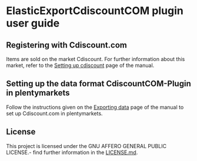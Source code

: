 
# ElasticExportCdiscountCOM plugin user guide

<div class="container-toc"></div>

## Registering with Cdiscount.com

Items are sold on the market Cdiscount. For further information about this market, refer to the [Setting up cdiscount](https://www.plentymarkets.eu/handbuch/multi-channel/cdiscount/) page of the manual.

## Setting up the data format CdiscountCOM-Plugin in plentymarkets

Follow the instructions given on the [Exporting data](https://www.plentymarkets.co.uk/manual/data-exchange/exporting-data/#4) page of the manual to set up Cdiscount.com in plentymarkets.

## License

This project is licensed under the GNU AFFERO GENERAL PUBLIC LICENSE.- find further information in the [LICENSE.md](https://github.com/plentymarkets/plugin-elastic-export-cdiscount-com/blob/master/LICENSE.md).
